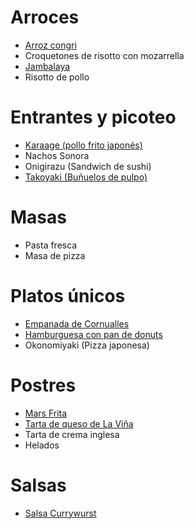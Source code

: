 # Arroces
* [Arroz congri](https://github.com/gwannon/Recetas/blob/main/Arroces/ArrozCongri.md)
* Croquetones de risotto con mozarrella
* [Jambalaya](https://github.com/gwannon/Recetas/blob/main/Arroces/Jambalaya.md)
* Risotto de pollo
# Entrantes y picoteo
* [Karaage (pollo frito japonés)](https://github.com/gwannon/Recetas/blob/main/EntrantesPicoteo/Karaage.md)
* Nachos Sonora
* Onigirazu (Sandwich de sushi)
* [Takoyaki (Buñuelos de pulpo)](https://github.com/gwannon/Recetas/blob/main/EntrantesPicoteo/Takpyaki.md)
# Masas
* Pasta fresca
* Masa de pizza
# Platos únicos
* [Empanada de Cornualles](https://github.com/gwannon/Recetas/blob/main/PlatosUnicos/EmpanadaDeCornualles.md)
* [Hamburguesa con pan de donuts](https://github.com/gwannon/Recetas/blob/main/PlatosUnicos/HamburguesaConPanDeDonuts.md)
* Okonomiyaki (Pizza japonesa)
# Postres
* [Mars Frita](https://github.com/gwannon/Recetas/blob/main/Postres/MarsFrita.md)
* [Tarta de queso de La Viña](https://github.com/gwannon/Recetas/blob/main/Postres/TartaDeQuesoDeLaVi%C3%B1aEnAirFryer.md)
* Tarta de crema inglesa
* Helados
# Salsas
* [Salsa Currywurst](https://github.com/gwannon/Recetas/blob/main/Salsas/SalsaCurrywurst.md)

